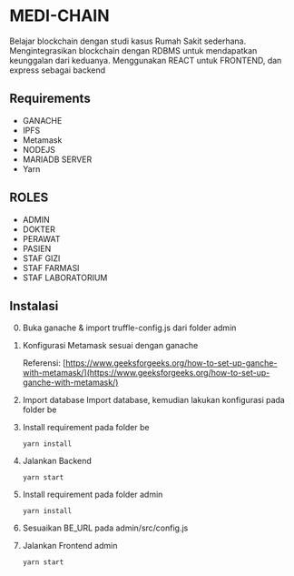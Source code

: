 # MEDI-CHAIN

Belajar blockchain dengan studi kasus Rumah Sakit sederhana. Mengintegrasikan blockchain dengan RDBMS untuk mendapatkan keunggalan dari keduanya.
Menggunakan REACT untuk FRONTEND, dan express sebagai backend

## Requirements

- GANACHE
- IPFS
- Metamask
- NODEJS
- MARIADB SERVER
- Yarn

## ROLES

- ADMIN
- DOKTER
- PERAWAT
- PASIEN
- STAF GIZI
- STAF FARMASI
- STAF LABORATORIUM

## Instalasi

0. Buka ganache & import truffle-config.js dari folder admin

1. Konfigurasi Metamask sesuai dengan ganache

    Referensi: [https://www.geeksforgeeks.org/how-to-set-up-ganche-with-metamask/](https://www.geeksforgeeks.org/how-to-set-up-ganche-with-metamask/)

2. Import database
   Import database, kemudian lakukan konfigurasi pada folder be

3. Install requirement pada folder be

    ```
    yarn install
    ```

4. Jalankan Backend

    ```
    yarn start
    ```

5. Install requirement pada folder admin

    ```
    yarn install
    ```

6. Sesuaikan BE_URL pada admin/src/config.js

7. Jalankan Frontend admin

    ```
    yarn start
    ```
